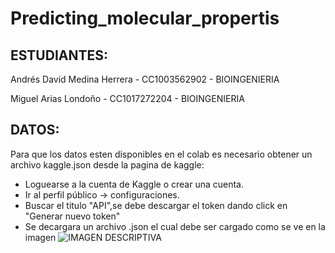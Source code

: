 # Predicting_molecular_propertis
## ESTUDIANTES:
Andrés David Medina Herrera - CC1003562902 - BIOINGENIERIA

Miguel Arias Londoño - CC1017272204 - BIOINGENIERIA
## DATOS:
Para que los datos esten disponibles en el colab es necesario obtener un archivo kaggle.json desde la pagina de kaggle:
- Loguearse a la cuenta de Kaggle o crear una cuenta.
- Ir al perfil público -> configuraciones.
- Buscar el titulo "API",se debe descargar el token dando click en "Generar nuevo token"
- Se decargara un archivo .json el cual debe ser cargado como se ve en la imagen
![IMAGEN DESCRIPTIVA]((https://github.com/AndresMedina117/Predicting_molecular_propertis/blob/4669c3d31d77d249c1e63f8a5e5c968a3acb3b59/images/K%20tutorial.jpg)https://github.com/AndresMedina117/Predicting_molecular_propertis/blob/4669c3d31d77d249c1e63f8a5e5c968a3acb3b59/images/K%20tutorial.jpg)
